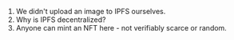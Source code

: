 1. We didn't upload an image to IPFS ourselves.
2. Why is IPFS decentralized?
3. Anyone can mint an NFT here - not verifiably scarce or random.